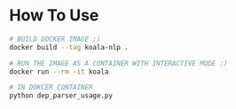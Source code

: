 # How To Use

```bash
# BUILD DOCKER IMAGE :)
docker build --tag koala-nlp .
```

```bash
# RUN THE IMAGE AS A CONTAINER WITH INTERACTIVE MODE :)
docker run --rm -it koala 
```

```bash
# IN DOKCER CONTAINER
python dep_parser_usage.py
```